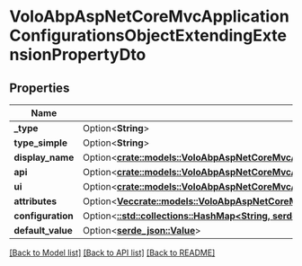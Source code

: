 # VoloAbpAspNetCoreMvcApplicationConfigurationsObjectExtendingExtensionPropertyDto

## Properties

Name | Type | Description | Notes
------------ | ------------- | ------------- | -------------
**_type** | Option<**String**> |  | [optional]
**type_simple** | Option<**String**> |  | [optional]
**display_name** | Option<[**crate::models::VoloAbpAspNetCoreMvcApplicationConfigurationsObjectExtendingLocalizableStringDto**](Volo.Abp.AspNetCore.Mvc.ApplicationConfigurations.ObjectExtending.LocalizableStringDto.md)> |  | [optional]
**api** | Option<[**crate::models::VoloAbpAspNetCoreMvcApplicationConfigurationsObjectExtendingExtensionPropertyApiDto**](Volo.Abp.AspNetCore.Mvc.ApplicationConfigurations.ObjectExtending.ExtensionPropertyApiDto.md)> |  | [optional]
**ui** | Option<[**crate::models::VoloAbpAspNetCoreMvcApplicationConfigurationsObjectExtendingExtensionPropertyUiDto**](Volo.Abp.AspNetCore.Mvc.ApplicationConfigurations.ObjectExtending.ExtensionPropertyUiDto.md)> |  | [optional]
**attributes** | Option<[**Vec<crate::models::VoloAbpAspNetCoreMvcApplicationConfigurationsObjectExtendingExtensionPropertyAttributeDto>**](Volo.Abp.AspNetCore.Mvc.ApplicationConfigurations.ObjectExtending.ExtensionPropertyAttributeDto.md)> |  | [optional]
**configuration** | Option<[**::std::collections::HashMap<String, serde_json::Value>**](serde_json::Value.md)> |  | [optional]
**default_value** | Option<[**serde_json::Value**](.md)> |  | [optional]

[[Back to Model list]](../README.md#documentation-for-models) [[Back to API list]](../README.md#documentation-for-api-endpoints) [[Back to README]](../README.md)


